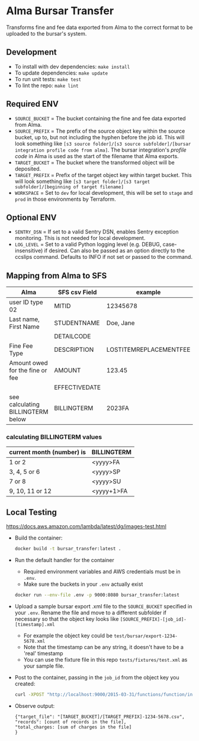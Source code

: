 # Alma Bursar Transfer

Transforms fine and fee data exported from Alma to the correct format to be uploaded to the
bursar's system.

## Development

- To install with dev dependencies: `make install`
- To update dependencies: `make update`
- To run unit tests: `make test`
- To lint the repo: `make lint`

## Required ENV

- `SOURCE_BUCKET` = The bucket containing the fine and fee data exported from Alma.
- `SOURCE_PREFIX` = The prefix of the source object key within the source bucket, up to, but not including the hyphen before the job id. This will look something like `[s3 source folder]/[s3 source subfolder]/[bursar integration profile code from alma]`. The bursar integration's *profile code* in Alma is used as the start of the filename that Alma exports. 
- `TARGET_BUCKET` = The bucket where the transformed object will be deposited. 
- `TARGET_PREFIX` = Prefix of the target object key within target bucket. This will look something like `[s3 target folder]/[s3 target subfolder]/[beginning of target filename]`
- `WORKSPACE` = Set to `dev` for local development, this will be set to `stage` and `prod` in those environments by Terraform.

## Optional ENV

- `SENTRY_DSN` = If set to a valid Sentry DSN, enables Sentry exception monitoring. This is not needed for local development.
- `LOG_LEVEL` = Set to a valid Python logging level (e.g. DEBUG, case-insensitive) if desired. Can also be passed as an option directly to the ccslips command. Defaults to INFO if not set or passed to the command.

## Mapping from Alma to SFS

| Alma                             | SFS csv Field | example                            |
|----------------------------------|---------------|------------------------------------|
| user ID type 02                  | MITID         | 12345678                           |
| Last name, First Name            | STUDENTNAME   | Doe, Jane                          |
|                                  | DETAILCODE    |                                    |
| Fine Fee Type                    | DESCRIPTION   | LOSTITEMREPLACEMENTFEE             |
| Amount owed for the fine or fee  | AMOUNT        | 123.45                             |
|                                  | EFFECTIVEDATE |                                    |
| see calculating BILLINGTERM below| BILLINGTERM   |2023FA                              |

### calculating BILLINGTERM values

|current month (number) is  |BILLINGTERM  |
|-------------              |-------------|
|1 or 2                     | \<yyyy>FA   |
|3, 4, 5 or 6               | \<yyyy>SP   |
|7 or 8                     | \<yyyy>SU   |
|9, 10, 11 or 12            | \<yyyy+1>FA

## Local Testing

<https://docs.aws.amazon.com/lambda/latest/dg/images-test.html>

- Build the container:

  ```bash
  docker build -t bursar_transfer:latest .
  ```

- Run the default handler for the container
  - Required environment variables and AWS credentials must be in `.env`. 
  - Make sure the buckets in your `.env` actually exist


  ```bash
  docker run --env-file .env -p 9000:8080 bursar_transfer:latest
  ```

- Upload a sample bursar export .xml file to the `SOURCE_BUCKET` specified in your `.env`. Rename the file and move to a different subfolder if necessary so that the object key looks like `[SOURCE_PREFIX]-[job_id]-[timestamp].xml`
  - For example the object key could be `test/bursar/export-1234-5678.xml`
  - Note that the timestamp can be any string, it doesn't have to be a 'real' timestamp
  - You can use the fixture file in this repo `tests/fixtures/test.xml` as your sample file.


- Post to the container, passing in the `job_id` from the object key you created:

  ```bash
  curl -XPOST "http://localhost:9000/2015-03-31/functions/function/invocations" -d '{"job_id":"1234"}'
  ```

- Observe output:

  ```
  {"target_file": "[TARGET_BUCKET]/[TARGET_PREFIX]-1234-5678.csv",
  "records": [count of records in the file],
  "total_charges: [sum of charges in the file]
  }
  ```
